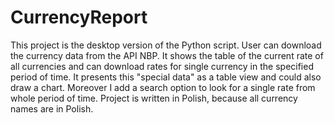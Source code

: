 # CurrencyReport

This project is the desktop version of the Python script. User can download the currency data from the API NBP. It shows the table of the current rate of all currencies and
can download rates for single currency in the specified period of time. It presents this "special data" as a table view and could also draw a chart. Moreover I add a search option
to look for a single rate from whole period of time.
Project is written in Polish, because all currency names are in Polish.
